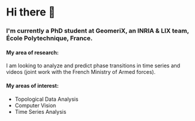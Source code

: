 # Hi there 👋
### I'm currently a __PhD student__ at GeomeriX, an INRIA & LIX team, École Polytechnique, France. 

#### My area of research: 
I am looking to analyze and predict phase transitions in time series and videos (joint work with the French Ministry of Armed forces).

#### My areas of interest:
- Topological Data Analysis
- Computer Vision
- Time Series Analysis 
 
<!--
**jumdc/jumdc** is a ✨ _special_ ✨ repository because its `README.md` (this file) appears on your GitHub profile.

Here are some ideas to get you started:

- 🔭 I’m currently working on ...
- 🌱 I’m currently learning ...
- 👯 I’m looking to collaborate on ...
- 🤔 I’m looking for help with ...
- 💬 Ask me about ...
- 📫 How to reach me: ...
- 😄 Pronouns: ...
- ⚡ Fun fact: ...
-->
